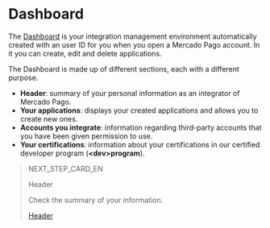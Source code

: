 # Dashboard
 
The [Dashboard](https://mercadopago[FAKER][URL][DOMAIN]/developers/panel) is your integration management environment automatically created with an user ID for you when you open a Mercado Pago account. In it you can create, edit and delete applications.
 
The Dashboard is made up of different sections, each with a different purpose.
 
* **Header**: summary of your personal information as an integrator of Mercado Pago.
* **Your applications**: displays your created applications and allows you to create new ones.
* **Accounts you integrate**: information regarding third-party accounts that you have been given permission to use.
* **Your certifications**: information about your certifications in our certified developer program (**&lt;dev&gt;program**).

> NEXT_STEP_CARD_EN
>
> Header
>
> Check the summary of your information.
>
> [Header](https://www.mercadopago[FAKER][URL][DOMAIN]/developers/en/guides/resources/dashboard/header)